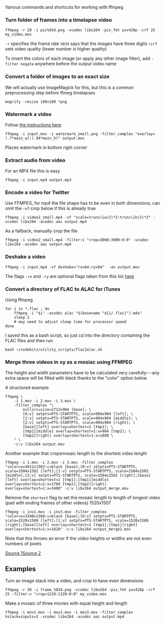 Various commands and shortcuts for working with ffmpeg

### Turn folder of frames into a timelapse video

	ffmpeg -r 20 -i pic%03d.png -vcodec libx264 -pix_fmt yuv420p -crf 25 my_video.mov

`-r` specifies the frame rate
`%03d` says that the images have three digits
`\crf` sets video quality (lower number is higher quality)

To invert the colors of each image (or apply any other image filter), add `-filter negate` anywhere before the output video name

### Convert a folder of images to an exact size

We will actually use ImageMagick for this, but this is a common preprocessing step before ffmeg timelapses

	mogrify -resize 100x100 *png

### Watermark a video

Follow [the instructions here](http://ksloan.net/watermarking-videos-from-the-command-line-using-ffmpeg-filters/)

	ffmpeg -i input.mov -i watermark_small.png -filter_complex "overlay=(.7*main_w):(.94*main_h)" output.mov

Places watermark in bottom right corner


### Extract audio from video

For an MP4 file this is easy

	ffmpeg -i input.mp4 output.mp3


### Encode a video for Twitter

Use FFMPEG, for mp4 the file shape has to be even in both dimensions; can omit the -`vf` crop below if this is already true

	ffmpeg -i video2_small.mp4 -vf "scale=trunc(iw/2)*2:trunc(ih/2)*2" -vcodec libx264 -acodec aac output.mp4

As a fallback, manually crop the file

	ffmpeg -i video2_small.mp4 -filter:v "crop=3008:3000:0:0" -vcodec libx264 -acodec aac output.mp4


### Deshake a video

	ffmpeg -i input.mp4 -vf deshake="rx=64:ry=64"  -an output.mov

The flags `-rx`  and `-ry` are optional flags taken from this list [here](https://ffmpeg.org/ffmpeg-filters.html#deshake)

### Convert a directory of FLAC to ALAC for iTunes

Using ffmpeg

	for i in *.flac ; do
	    ffmpeg -i "$i" -acodec alac "$(basename "${i/.flac}").m4a"
	    sleep 2
	    # may need to adjust sleep time for processor speed                               
	done

I saved this as a bash script, so just cd into the directory containing the FLAC files and then run

	bash ~/codebits/utility_scripts/flac2alac.sh

### Merge three videos in xy as a mosiac using FFMPEG

The height and width parameters have to be calculated very carefully---any extra space will be filled with black thanks to the "color" option below

A structured example

	ffmpeg \
		-i 1.mov -i 2.mov -i 3.mov \
		-filter_complex "\
			nullsrc=size=2712x904 [base]; \
			[0:v] setpts=PTS-STARTPTS, scale=904x904 [left]; \
			[1:v] setpts=PTS-STARTPTS, scale=904x904 [middle]; \
			[2:v] setpts=PTS-STARTPTS, scale=904x904 [right]; \
			[base][left] overlay=shortest=1 [tmp1]; \
			[tmp1][middle] overlay=shortest=1:x=904 [tmp2]; \
			[tmp2][right] overlay=shortest=1:x=1808 \
		" \
		-c:v libx264 output.mov

Another example that cropsmosaic length to the shortest video length

	ffmpeg -i 1.mov -i 2.mov -i 3.mov -filter_complex "color=s=4912x1502:c=black [base];[0:v] setpts=PTS-STARTPTS, scale=1504x1502 [left];[1:v] setpts=PTS-STARTPTS, scale=1504x1502 [middle];[2:v] setpts=PTS-STARTPTS, scale=1504x1502 [right];[base][left] overlay=shortest=1 [tmp1];[tmp1][middle] overlay=shortest=1:x=1704 [tmp2];[tmp2][right] overlay=shortest=1:x=3408" -c:v libx264 output_merge.mov

Remove the `shortest` flag to set the mosaic length to length of longest video (pad with ending frames of other videos)
1520x1507

	ffmpeg -i inv1.mov -i inv3.mov -filter_complex "color=s=3340x1508:c=black [base];[0:v] setpts=PTS-STARTPTS, scale=1520x1508 [left];[1:v] setpts=PTS-STARTPTS, scale=1520x1508 [right];[base][left] overlay=shortest=1 [tmp1];[tmp1][right] overlay=shortest=1:x=1820" -c:v libx264 output_merge2.mov



Note that this throws an error if the video heights or widths are not even numbers of pixels


[Source 1](https://stackoverflow.com/questions/33330279/ffmpeg-selects-shortest-movie-but-leaves-full-length-audio)[Source 2](
https://trac.ffmpeg.org/wiki/Create%20a%20mosaic%20out%20of%20several%20input%20videos)


## Examples

Turn an image stack into a video, and crop to have even dimensions

	ffmpeg -r 30 -i frame_%03d.png -vcodec libx264 -pix_fmt yuv420p -crf 25 -filter:v "crop=1210:1320:0:0" my_video.mov


Make a mosaic of three movies with equal height and length

	ffmpeg -i mov1.mov -i mov2.mov -i mov3.mov -filter_complex hstack=inputs=3 -vcodec libx264 -acodec aac output.mp4


